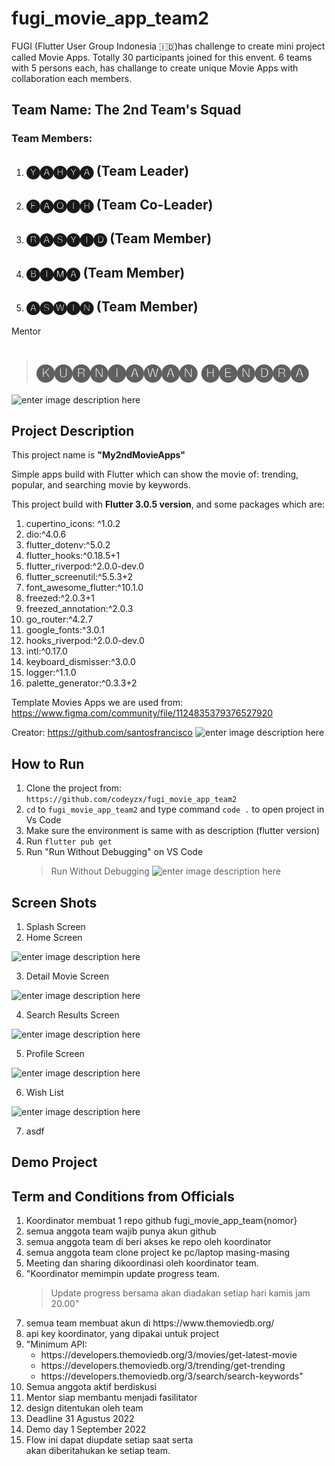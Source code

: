# fugi_movie_app_team2

FUGI (Flutter User Group Indonesia 🇮🇩)has challenge to create mini project called Movie Apps. Totally 30 participants joined for this envent. 6 teams with 5 persons each, has challange to create unique Movie Apps with collaboration each members.

## Team Name: The 2nd Team's Squad

### Team Members:

1.  ## 🅨🅐🅗🅨🅐 (Team Leader)
2.  ## 🅕🅐🅠🅘🅗 (Team Co-Leader)
3.  ## 🅡🅐🅢🅨🅘🅓 (Team Member)
4.  ## 🅑🅘🅜🅐 (Team Member)
5.  ## 🅐🅢🅦🅘🅝 (Team Member)

Mentor

> # 🅚🅤🅡🅝🅘🅐🅦🅐🅝 🅗🅔🅝🅓🅡🅐

![enter image description here](https://res.cloudinary.com/flutter-user-group-indonesia/image/upload/v1661658941/thumbnail_anonymus_ec9258a6cd.png)

## Project Description

<p> This project name is <b>"My2ndMovieApps"</b></p>
<p>Simple apps build with Flutter which can show the movie of: trending, popular, and searching movie by keywords.</p>
<p>This project build with <b>Flutter 3.0.5 version</b>, and some packages which are:
<ol>
<li>cupertino_icons: ^1.0.2</li>
<li>dio:^4.0.6</li>
<li>flutter_dotenv:^5.0.2</li>
<li>flutter_hooks:^0.18.5+1</li>
<li>flutter_riverpod:^2.0.0-dev.0</li>
<li>flutter_screenutil:^5.5.3+2</li>
<li>font_awesome_flutter:^10.1.0</li>
<li>freezed:^2.0.3+1</li>
<li>freezed_annotation:^2.0.3</li>
<li>go_router:^4.2.7</li>
<li>google_fonts:^3.0.1</li>
<li>hooks_riverpod:^2.0.0-dev.0</li>
<li>intl:^0.17.0</li>
<li>keyboard_dismisser:^3.0.0</li>
<li>logger:^1.1.0</li>
<li>palette_generator:^0.3.3+2</li>
</ol>
</p>

Template Movies Apps we are used from: https://www.figma.com/community/file/1124835379376527920

Creator: https://github.com/santosfrancisco
![enter image description here](https://res.cloudinary.com/flutter-user-group-indonesia/image/upload/v1661660709/template_movie_apps_6bb7833a77.png?updated_at=2022-08-28T04:25:19.240Z)

## How to Run

1.  Clone the project from: `https://github.com/codeyzx/fugi_movie_app_team2`
2.  `cd` to `fugi_movie_app_team2` and type command `code .` to open project in Vs Code
3.  Make sure the environment is same with as description (flutter version)
4.  Run `flutter pub get`
5.  Run "Run Without Debugging" on VS Code
    > Run Without Debugging
    > ![enter image description here](https://res.cloudinary.com/flutter-user-group-indonesia/image/upload/v1661745394/thumbnail_run_without_debuggin_b2eae2ae86.png)

## Screen Shots

1.  Splash Screen
2.  Home Screen

![enter image description here](https://res.cloudinary.com/flutter-user-group-indonesia/image/upload/v1661750019/small_home_screen_30797a8680.png)

3.  Detail Movie Screen

![enter image description here](https://res.cloudinary.com/flutter-user-group-indonesia/image/upload/v1661750018/small_detail_screen_65db22f2c4.png)

4.  Search Results Screen

![enter image description here](https://res.cloudinary.com/flutter-user-group-indonesia/image/upload/v1661750017/small_search_results_screen_561507f639.png)

5.  Profile Screen

![enter image description here](https://res.cloudinary.com/flutter-user-group-indonesia/image/upload/v1661750014/small_profile_screen_58951d172e.png)

6. Wish List

![enter image description here](https://res.cloudinary.com/flutter-user-group-indonesia/image/upload/v1661750016/small_wish_list_screen_13fd10114b.png)

7. asdf

## Demo Project

## Term and Conditions from Officials

<ol>
<li>Koordinator membuat 1 repo github fugi_movie_app_team{nomor}</li>
<li>semua anggota team wajib punya akun github
<li>semua anggota team di beri akses ke repo oleh koordinator</li>
<li>semua anggota team clone project ke pc/laptop masing-masing
<li>Meeting dan sharing dikoordinasi oleh koordinator team.
<li>"Koordinator memimpin update progress team.

> Update progress bersama akan diadakan setiap hari kamis jam 20.00"

<li> semua team membuat akun di https://www.themoviedb.org/
<li> api key koordinator, yang dipakai untuk project
<li> "Minimum API:<ul>
<li> https://developers.themoviedb.org/3/movies/get-latest-movie</li>
<li>https://developers.themoviedb.org/3/trending/get-trending</li>
<li>https://developers.themoviedb.org/3/search/search-keywords"</li>
</ul>
<li>Semua anggota aktif berdiskusi</li>
<li>Mentor siap membantu menjadi fasilitator</li>
<li>design ditentukan oleh team</li>
<li>Deadline 31 Agustus 2022</li>
<li>Demo day 1 September 2022</li>
<li>Flow ini dapat diupdate setiap saat serta </li>akan diberitahukan ke setiap team.
</ol
